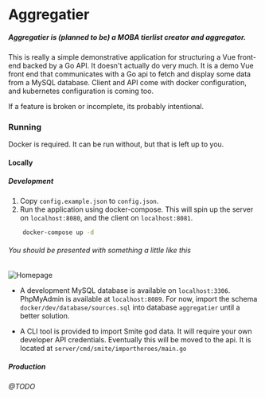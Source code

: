 # Aggregatier

##### Aggregatier is (planned to be) a MOBA tierlist creator and aggregator.
This is really a simple demonstrative application for structuring a Vue front-end backed by a Go API. It doesn't actually
do very much. It is a demo Vue front end that communicates with a Go api to fetch and display some data from a MySQL 
database. Client and API come with docker configuration, and kubernetes configuration is coming too.

If a feature is broken or incomplete, its probably intentional.

### Running
Docker is required. It can be run without, but that is left up to you.

#### Locally
##### Development
1. Copy `config.example.json` to `config.json`.
2. Run the application using docker-compose. This will spin up the server on `localhost:8080`, and the client on `localhost:8081`.
```bash
    docker-compose up -d
```

###### You should be presented with something a little like this
![Homepage](https://raw.githubusercontent.com/Galaco/aggregatier/master/.github/docs/repo/aggregatier.png)

* A development MySQL database is available on `localhost:3306`. PhpMyAdmin is available at `localhost:8089`. For now, 
import the schema `docker/dev/database/sources.sql` into database `aggregatier` until a better solution.

* A CLI tool is provided to import Smite god data. It will require your own developer API credentials. Eventually
this will be moved to the api. It is located at `server/cmd/smite/importheroes/main.go`

##### Production

###### @TODO